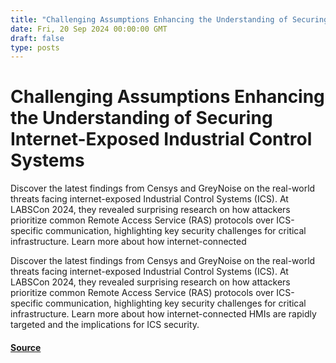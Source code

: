 ```yaml
---
title: "Challenging Assumptions Enhancing the Understanding of Securing Internet-Exposed Industrial Control Systems"
date: Fri, 20 Sep 2024 00:00:00 GMT
draft: false
type: posts
---
```

# Challenging Assumptions Enhancing the Understanding of Securing Internet-Exposed Industrial Control Systems





Discover the latest findings from Censys and GreyNoise on the real-world threats facing internet-exposed Industrial Control Systems (ICS). At LABSCon 2024, they revealed surprising research on how attackers prioritize common Remote Access Service (RAS) protocols over ICS-specific communication, highlighting key security challenges for critical infrastructure. Learn more about how internet-connected

Discover the latest findings from Censys and GreyNoise on the real-world threats facing internet-exposed Industrial Control Systems (ICS). At LABSCon 2024, they revealed surprising research on how attackers prioritize common Remote Access Service (RAS) protocols over ICS-specific communication, highlighting key security challenges for critical infrastructure. Learn more about how internet-connected HMIs are rapidly targeted and the implications for ICS security.

#### [Source](https://www.greynoise.io/blog/challenging-assumptions-enhancing-the-understanding-of-securing-internet-exposed-industrial-control-systems)

